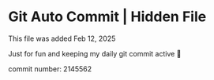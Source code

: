 # Git Auto Commit | Hidden File

This file was added Feb 12, 2025

Just for fun and keeping my daily git commit active 🤪

commit number: 2145562
